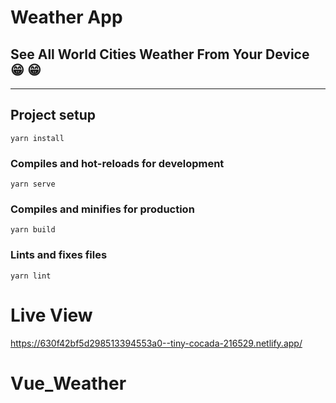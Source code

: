# Weather App

## See All World Cities Weather From Your Device :grin: :grin:
------------------------------------------------------------------
## Project setup
```
yarn install
```

### Compiles and hot-reloads for development
```
yarn serve
```

### Compiles and minifies for production
```
yarn build
```

### Lints and fixes files
```
yarn lint
```

# Live View
https://630f42bf5d298513394553a0--tiny-cocada-216529.netlify.app/

# Vue_Weather
